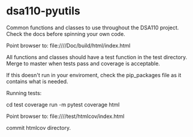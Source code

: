 # dsa110-pyutils

Common functions and classes to use throughout the DSA110 project.
Check the docs before spinning your own code.

Point browser to: file:///<path to repo>/Doc/build/html/index.html

All functions and classes should have a test function in the test
directory. Merge to master when tests pass and coverage is acceptable.

If this doesn't run in your enviroment, check the pip_packages file
as it contains what is needed.

Running tests:

cd test
coverage run -m pytest
coverage html

Point browser to: file:///<path to repo>/test/htmlcov/index.html

commit htmlcov directory.
